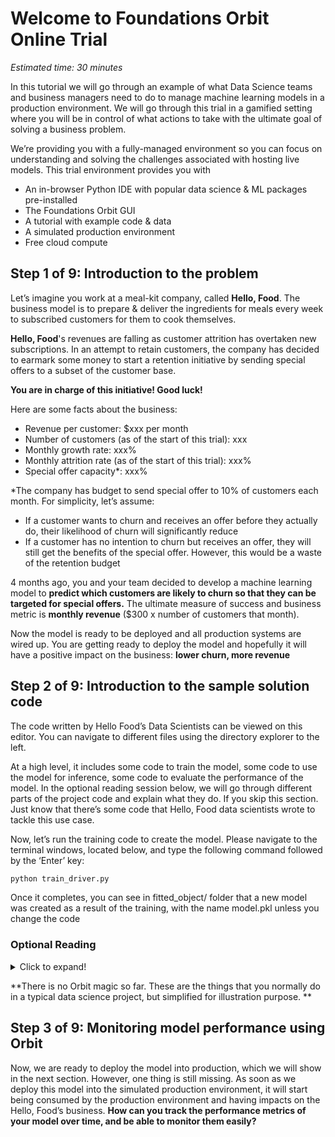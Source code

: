 # Welcome to Foundations Orbit Online Trial

*Estimated time: 30 minutes*

In this tutorial we will go through an example of what Data Science teams and business managers need to do to manage machine learning models in a production environment. We will go through this trial in a gamified setting where you will be in control of what actions to take with the ultimate goal of solving a business problem.

We’re providing you with a fully-managed environment so you can focus on understanding and solving the challenges associated with hosting live models. This trial environment provides you with
* An in-browser Python IDE with popular data science & ML packages pre-installed
* The Foundations Orbit GUI 
* A tutorial with example code & data
* A simulated production environment
* Free cloud compute

## Step 1 of 9: Introduction to the problem

Let’s imagine you work at a meal-kit company, called **Hello, Food**. The business model is to prepare & deliver the ingredients for meals every week to subscribed customers for them to cook themselves. 

<placeholder for log>
  
**Hello, Food**'s revenues are falling as customer attrition has overtaken new subscriptions. In an attempt to retain customers, the company has decided to earmark some money to start a retention initiative by sending special offers to a subset of the customer base.

**You are in charge of this initiative! Good luck!**

Here are some facts about the business:
* Revenue per customer: $xxx per month
* Number of customers (as of the start of this trial): xxx
* Monthly growth rate: xxx% 
* Monthly attrition rate (as of the start of this trial): xxx%
* Special offer capacity\*: xxx%

\*The company has budget to send special offer to 10% of customers each month. For simplicity, let’s assume:
* If a customer wants to churn and receives an offer before they actually do, their likelihood of churn will significantly reduce
* If a customer has no intention to churn but receives an offer, they will still get the benefits of the special offer. However, this would be a waste of the retention budget

4 months ago, you and your team decided to develop a machine learning model to **predict which customers are likely to churn so that they can be targeted for special offers.** The ultimate measure of success and business metric is **monthly revenue** ($300 x number of customers that month). 

Now the model is ready to be deployed and all production systems are wired up. You are getting ready to deploy the model and hopefully it will have a positive impact on the business: **lower churn, more revenue**

## Step 2 of 9: Introduction to the sample solution code

The code written by Hello Food’s Data Scientists can be viewed on this editor. You can navigate to different files using the directory explorer to the left. 

At a high level, it includes some code to train the model, some code to use the model for inference, some code to evaluate the performance of the model. In the optional reading session below, we will go through different parts of the project code and explain what they do. If you skip this section. Just know that there’s some code that Hello, Food data scientists wrote to tackle this use case. 

Now, let’s run the training code to create the model. Please navigate to the terminal windows, located below, and type the following command followed by the ‘Enter’ key:
```bash
python train_driver.py
```
Once it completes, you can see in fitted_object/ folder that a new model was created as a result of the training, with the name model.pkl unless you change the code

### Optional Reading
<details>
  <summary>Click to expand!</summary>

In the directory explorer, click on the project_code/ folder and open the model.py file in the editor. 

There are three functions in model.py: train, predict, and eval. Except for a couple of lines in eval function, there’s no Foundations Orbit feature so far.

The train function takes in three arguments, start and end dates your training period and a database key. The database key is only for the trial to identify the part of the data that has been allocated for you. Given these arguments, the train function fetches the data, processes them, trains a simple XGBoost model, and save the model to a specified location. 

The predict function takes in two arguments, the inference date and database key. Given the inference date, the function pulls from database the data it needs to run prediction for the specified date, then saves the predictions back to the database.

The eval function takes in two arguments. the evaluation date and database key. Given evaluation key, the function pulls from database the data it needs to compute metrics as of the evaluation date, computes the metrics, and use Foundations Orbit’s track_production_metrics to log and store the metrics.

You can also inspect the dataset on GCP storage bucket: xxxx
</details>

**There is no Orbit magic so far. These are the things that you normally do in a typical data science project, but simplified for illustration purpose. **

## Step 3 of 9: Monitoring model performance using Orbit

Now, we are ready to deploy the model into production, which we will show in the next section. However, one thing is still missing. As soon as we deploy this model into the simulated production environment, it will start being consumed by the production environment and having impacts on the Hello, Food’s business. **How can you track the performance metrics of your model over time, and be able to monitor them easily?**




